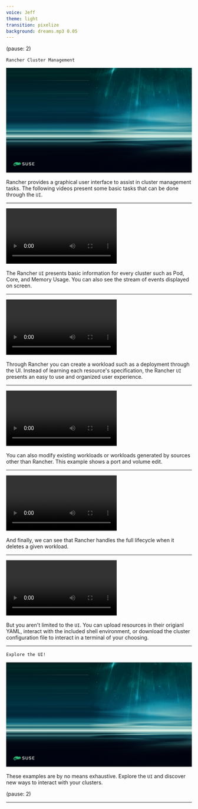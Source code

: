 ```yaml
---
voice: Jeff
theme: light
transition: pixelize
background: dreams.mp3 0.05
---
```


(pause: 2)

```
Rancher Cluster Management
```

![](background.png)

<!-- Start Script --> 
Rancher provides a graphical user interface to assist in cluster management tasks.
The following videos present some basic tasks that can be done through the `UI`.
<!-- End Script -->

---

![7-18](dashboard.mp4)

<!-- Start Script -->
The Rancher `UI` presents basic information for every cluster such as Pod, Core, and Memory Usage. You can also see the stream of events displayed on screen.
<!-- End Script -->

---

![3-104](workload-create.mp4)

<!-- Start Script -->
Through Rancher you can create a workload such as a deployment through the UI. Instead of learning each resource's specification, the Rancher `UI` presents an easy to use and organized user experience.
<!-- End Script -->

---

![3-42](workload-edit.mp4)

<!-- Start Script -->
You can also modify existing workloads or workloads generated by sources other than Rancher. This example shows a port and volume edit.
<!-- End Script -->

---

![3-25](workload-delete.mp4)

<!-- Start Script -->
And finally, we can see that Rancher handles the full lifecycle when it deletes a given workload.
<!-- End Script -->

---

![6-31](interact.mp4)

<!-- Start Script -->
But you aren't limited to the `UI`. You can upload resources in their origianl YAML, interact with the included shell environment, or download the cluster configuration file to interact in a terminal of your choosing.
<!-- End Script -->

---

```
Explore the UI!
```

![](background.png)

<!-- Start Script -->
These examples are by no means exhaustive. Explore the `UI` and discover new ways to interact with your clusters.
<!-- End Script -->

(pause: 2)

---
